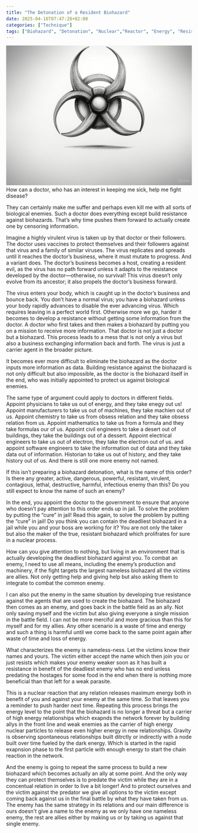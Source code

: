 ```yaml
---
title: "The Detonation of a Resident Biohazard"
date: 2025-04-16T07:47:28+02:00
categories: ["Technique"]
tags: ["Biohazard", "Detonation", "Nuclear","Reactor", "Energy", "Resistance", "Doctor", "Host", "Virus", "Security", "Battle", "Horizon", "Victim"]
---
```

![Biohazard](biohazard.jpg)
How can a doctor, who has an interest in keeping me sick, help me fight disease?

They can certainly make me suffer and perhaps even kill me with all sorts of biological enemies. Such a doctor does everything except build resistance against biohazards. That’s why time pushes them forward to actually create one by censoring information.

Imagine a highly virulent virus is taken up by that doctor or their followers. The doctor uses vaccines to protect themselves and their followers against that virus and a family of similar viruses. The virus replicates and spreads until it reaches the doctor’s business, where it must mutate to progress. And a variant does. The doctor’s business becomes a host, creating a resident evil, as the virus has no path forward unless it adapts to the resistance developed by the doctor—otherwise, no survival! This virus doesn’t only evolve from its ancestor; it also propels the doctor’s business forward.

The virus enters your body, which is caught up in the doctor’s business and bounce back. You don’t have a normal virus; you have a biohazard unless your body rapidly advances to disable the ever advancing virus. Which requires leaving in a perfect world first. Otherwise more we go, harder it becomes to develop a resistance without getting some information from the doctor. A doctor who first takes and then makes a biohazard by putting you on a mission to receive more information. That doctor is not just a doctor but a biohazard. This process leads to a mess that is not only a virus but also a business exchanging information back and forth. The virus is just a carrier agent in the broader picture.

It becomes ever more difficult to eliminate the biohazard as the doctor inputs more information as data. Building resistance against the biohazard is not only difficult but also impossible, as the doctor is the biohazard itself in the end, who was initially appointed to protect us against biological enemies.

The same type of argument could apply to doctors in different fields. Appoint physicians to take us out of energy, and they take enegy out us! Appoint manufacturers to take us out of machines, they take machien out of us. Appoint chemistry to take us from obsess relation and they take obsess relation from us. Appoint mathematics to take us from a formula and they take formulas our of us. Appoint civil engineers to take a desert out of buildings, they take the buildings out of a dessert. Appoint electrical engineers to take us out of electron, they take the electron out of us. and appoint software engineers to take the information out of data and they take data out of information. Historian to take us out of history, and they take history out of us. And there is still one more enemy not named.

If this isn’t preparing a biohazard detonation, what is the name of this order? Is there any greater, active,  dangerous, powerful, resistant, virulent, contagious, lethal, destructive, harmful, infectious enemy than this? Do you still expect to know the name of such an enemy?

In the end, you appoint the doctor to the government to ensure that anyone who doesn’t pay attention to this order ends up in jail. To solve the problem by putting the “cure” in jail! Read this again, to solve the problem by putting the “cure” in jail! Do you think you can contain the deadliest biohazard in a jail while you and your boss are working for it? You are not only the taker but also the maker of the true, resistant biohazard which prolifrates for sure in a nuclear process.

How can you give attention to nothing, but living in an environment that is actually developing the deadliest biohazard against you. To combat an enemy, I need to use all means, including the enemy’s production and machinery, if the fight targets the largest nameless biohazard all the victims are allies. Not only getting help and giving help but also asking them to integrate to combat the common enemy.

I can also put the enemy in the same situation by developing true resistance against the agents that are used to create the biohazard. The biohazard then comes as an enemy, and goes back in the battle field as an ally. Not only saving myself and the victim but also giving everyone a single mission in the battle field. I can not be more merciful and more gracious than this for myself and for my allies. Any other scenario is a waste of time and energy and such a thing is harmful until we come back to the same point again after waste of time and loss of energy.

What characterizes the enemy is nameless-ness. Let the victims know their names and yours. The victim either accept the name which then join you or just resists which makes your enemy weaker soon as it has built a resistance in benefit of the deadliest enemy who has no end unless predating the hostages for some food in the end when there is nothing more beneficial than that left for a weak parasite.

This is a nuclear reaction that any relation releases maximum energy both in benefit of you and against your enemy at the same time. So that leaves you a reminder to push harder next time. Repeating this process brings the energy level to the point that the biohazard is no longer a threat but a carrier of high energy relationships which exapnds the network forever by building allys in the front line and weak enemies as the carrier of high energy nuclear particles to release even higher energy in new relationships. Gravity is observing spontaneous relationships built ditrctly or indirectly with a node built over time fueled by the dark energy. Which is started in the rapid exapnsion phase to the first particle with enough energy to start the chain reaction in the network.

And the enemy is going to repeat the same process to build a new biohazard which becomes actually an ally at some point. And the only way they can protect themselves is to predate the victim while they are in a concentual relation in order to live a bit longer! And to protect ourselves and the victim against the predator we give all options to the victim except coming back against us in the final battle by what they have taken from us. The enemy has the same strategy in its relations and our main difference is ours doesn't give a name to the enemy as we only have one nameless enemy, the rest are allies either by making us or by taking us against that single enemy.
